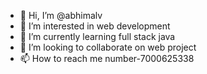 - 👋 Hi, I’m @abhimalv
- 👀 I’m interested in web development
- 🌱 I’m currently learning full stack java
- 💞️ I’m looking to collaborate on web project
- 📫 How to reach me number-7000625338

<!---
abhimalv/abhimalv is a ✨ special ✨ repository because its `README.md` (this file) appears on your GitHub profile.
You can click the Preview link to take a look at your changes.
--->

